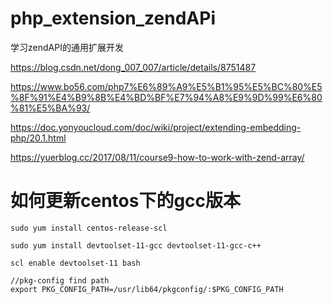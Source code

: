 # php_extension_zendAPi
学习zendAPI的通用扩展开发

https://blog.csdn.net/dong_007_007/article/details/8751487

https://www.bo56.com/php7%E6%89%A9%E5%B1%95%E5%BC%80%E5%8F%91%E4%B9%8B%E4%BD%BF%E7%94%A8%E9%9D%99%E6%80%81%E5%BA%93/

https://doc.yonyoucloud.com/doc/wiki/project/extending-embedding-php/20.1.html

https://yuerblog.cc/2017/08/11/course9-how-to-work-with-zend-array/


# 如何更新centos下的gcc版本
```shell
sudo yum install centos-release-scl

sudo yum install devtoolset-11-gcc devtoolset-11-gcc-c++

scl enable devtoolset-11 bash

//pkg-config find path 
export PKG_CONFIG_PATH=/usr/lib64/pkgconfig/:$PKG_CONFIG_PATH
```
